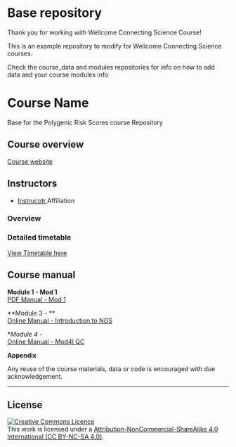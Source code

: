 # Base repository

Thank you for working with Wellcome Connecting Science Course! 

This is an example repository to modify for Wellcome Connecting Science courses. 

Check the course_data and modules repositories for info on how to add data and your course modules info

# Course Name
Base for the Polygenic Risk Scores course Repository

## Course overview


[Course website]()

## Instructors
- [Instrucotr](link),Affiliation

### Overview


### Detailed timetable
[View Timetable here]()



## Course manual
**Module 1 - Mod 1**   
[PDF Manual - Mod 1](Modules/)     



**Module 3 - **  
[Online Manual - Introduction to NGS](Modules/)
  
**Module 4 -*  
[Online Manual - Mod4l QC](Modules/)




**Appendix**      
  


Any reuse of the course materials, data or code is encouraged with due acknowledgement.

******
## License
<a rel="license" href="http://creativecommons.org/licenses/by/4.0/"><img alt="Creative Commons Licence" style="border-width:0" src="https://i.creativecommons.org/l/by-nc-sa/4.0/88x31.png" /></a><br />This work is licensed under a <a rel="license" href="https://creativecommons.org/licenses/by-nc-sa/4.0/">Attribution-NonCommercial-ShareAlike 4.0 International (CC BY-NC-SA 4.0)</a>.

